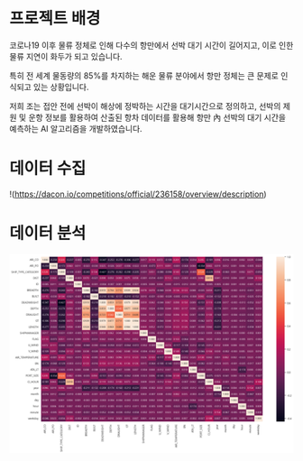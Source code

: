 # 프로젝트 배경
코로나19 이후 물류 정체로 인해 다수의 항만에서 선박 대기 시간이 길어지고, 이로 인한 물류 지연이 화두가 되고 있습니다. 

특히 전 세계 물동량의 85%를 차지하는 해운 물류 분야에서 항만 정체는 큰 문제로 인식되고 있는 상황입니다. 

저희 조는 접안 전에 선박이 해상에 정박하는 시간을 대기시간으로 정의하고, 선박의 제원 및 운항 정보를 활용하여 산출된 항차 데이터를 활용해 항만 內 선박의 대기 시간을 예측하는 AI 알고리즘을 개발하였습니다.

# 데이터 수집
!(https://dacon.io/competitions/official/236158/overview/description)

# 데이터 분석
![히트맵](heatmap.png)

